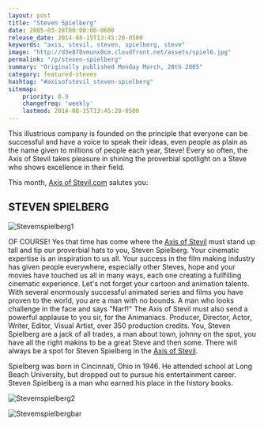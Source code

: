 ```yaml
---
layout: post
title: "Steven Spielberg"
date: 2005-03-28T00:00:00-0600
release_date: 2014-08-15T13:45:20-0500
keywords: "axis, stevil, steven, spielberg, steve"
image: "http://d3e878vmunx8cm.cloudfront.net/assets/spiel6.jpg"
permalink: "/p/steven-spielberg"
summary: "Originally published Monday March, 28th 2005"
category: featured-steves
hashtag: "#axisofstevil_steven-spielberg"
sitemap:
    priority: 0.9
    changefreq: 'weekly'
    lastmod: 2014-08-15T13:45:20-0500
---
```


[id_1]: http://d3e878vmunx8cm.cloudfront.net/assets/spiel6.jpg "Stevenspielberg1"[id_2]: http://d3e878vmunx8cm.cloudfront.net/assets/spiel7.gif "Stevenspielberg2"[id_3]: http://d3e878vmunx8cm.cloudfront.net/assets/spiel.gif "Stevespielbergbar"
 
This illustrious company is founded on the principle that everyone can be successful and have a voice to speak their ideas, even people as plain as the name given to millions of people each year, Steve! Every so often, the Axis of Stevil takes pleasure in shining the proverbial spotlight on a Steve who shows excellence in their field.

This month, [Axis of Stevil.com](/ "Axis of Stevil.com") salutes you:

## STEVEN SPIELBERG ##

![Stevemspielberg1][id_1]

OF COURSE! Yes that time has come where the [Axis of Stevil](/ "Axis of Stevil") must stand up tall and tip our proverbial hats to you, Steven Spielberg. Your cinematic expertise is an inspiration to us all. Your success in the film making industry has given people everywhere, especially other Steves, hope and your movies have touched us all in many ways, each one creating a fullfilling cinematic experience. Let's not forget your cartoon and animation talents. With several enormously successful animated series and films you have proven to the world, you are a man with no bounds. A man who looks challenge in the face and says "Narf!" The Axis of Stevil must also send a powerful applause to you sir, for the Animaniacs. Producer, Director, Actor, Writer, Editor, Visual Artist, over 350 production credits. You, Steven Spielberg are a jack of all trades, a man about town, johnny on the spot, you have all the right makins to be a great Steve and then some. There will always be a spot for Steven Spielberg in the [Axis of Stevil](/ "Axis of Stevil").

Spielberg was born in Cincinnati, Ohio in 1946. He attended school at Long Beach University, but dropped out to pursue his entertainment career. Steven Spielberg is a man who earned his place in the history books.

![Stevemspielberg2][id_2]

![Stevemspielbergbar][id_3]
